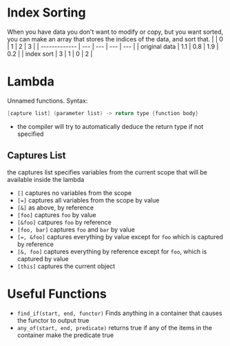 # Index Sorting
When you have data you don't want to modify or copy, but you want sorted, you can make an array that stores the indices of the data, and sort that.
|               | 0   | 1   | 2   | 3   |
| ------------- | --- | --- | --- | --- |
| original data | 1.1 | 0.8 | 1.9 | 0.2 |
| index sort    | 3   | 1   | 0   | 2   |

# Lambda
Unnamed functions. Syntax:
```cpp
[capture list] (parameter list) -> return type {function body}
```
- the compiler will try to automatically deduce the return type if not specified
## Captures List
the captures list specifies variables from the current scope that will be available inside the lambda
- `[]` captures no variables from the scope
- `[=]` captures all variables from the scope by value
- `[&]` as above, by reference
- `[foo]` captures `foo` by value
- `[&foo]` catpures `foo` by reference
- `[foo, bar]` captures `foo` and `bar` by value
- `[=, &foo]` captures everything by value except for `foo` which is captured by reference
- `[&, foo]` captures everything by reference except for `foo`, which is captured by value
- `[this]` captures the current object
# Useful Functions
- `find_if(start, end, functor)` Finds anything in a container that causes the functor to output true
- `any_of(start, end, predicate)` returns true if any of the items in the container make the predicate true